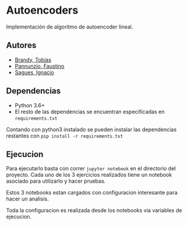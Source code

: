 # Autoencoders

Implementación de algoritmo de autoencoder lineal.

## Autores

- [Brandy, Tobias](https://github.com/tobiasbrandy)
- [Pannunzio, Faustino](https://github.com/Fpannunzio)
- [Sagues, Ignacio](https://github.com/isagues)

## Dependencias

- Python 3.6+
- El resto de las dependencias se encuentran especificadas en `requirements.txt`

Contando con python3 instalado se pueden instalar las dependencias restantes con `pip install -r requirements.txt`

## Ejecucion

Para ejecutarlo basta con correr `jupyter notebook` en el directorio del proyecto. Cada uno de los 3 ejercicios realizados tiene un notebook asociado para utilizarlo y hacer pruebas.

Estos 3 notebooks estan cargados con configuracion interesante para hacer un analisis.

Toda la configuracion es realizada desde los notebooks via variables de ejecucion.